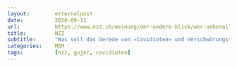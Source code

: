 ```yaml
---
layout:        externalpost
date:          2020-09-11
url:           https://www.nzz.ch/meinung/der-andere-blick/wer-ueberall-covidioten-sieht-verbreitet-verschwoerungstheorien-ld.1576049
title:         NZZ
subtitle:      "Was soll das Gerede von «Covidioten» und Verschwörungstheoretikern? Ausgrenzung kann in einer Demokratie nur das letzte Mittel sein"
categories:    MSM
tags:          [nzz, gujer, covidioten]
---
```

